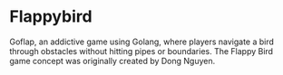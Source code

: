 # Flappybird
Goflap, an addictive game using Golang, where players navigate a bird through obstacles without hitting pipes or boundaries.
The Flappy Bird game concept was originally created by Dong Nguyen.
